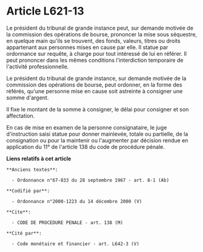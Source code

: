 # Article L621-13

Le président du tribunal de grande instance peut, sur demande motivée de la commission des opérations de bourse, prononcer la
mise sous séquestre, en quelque main qu'ils se trouvent, des fonds, valeurs, titres ou droits appartenant aux personnes mises
en cause par elle. Il statue par ordonnance sur requête, à charge pour tout intéressé de lui en référer. Il peut prononcer
dans les mêmes conditions l'interdiction temporaire de l'activité professionnelle.

Le président du tribunal de grande instance, sur demande motivée de la commission des opérations de bourse, peut ordonner, en
la forme des référés, qu'une personne mise en cause soit astreinte à consigner une somme d'argent.

Il fixe le montant de la somme à consigner, le délai pour consigner et son affectation.

En cas de mise en examen de la personne consignataire, le juge d'instruction saisi statue pour donner mainlevée, totale ou
partielle, de la consignation ou pour la maintenir ou l'augmenter par décision rendue en application du 11° de l'article 138
du code de procédure pénale.

**Liens relatifs à cet article**

	**Anciens textes**:

	  - Ordonnance n°67-833 du 28 septembre 1967 - art. 8-1 (Ab)

	**Codifié par**:

	  - Ordonnance n°2000-1223 du 14 décembre 2000 (V)

	**Cite**:

	  - CODE DE PROCEDURE PENALE - art. 138 (M)

	**Cité par**:

	  - Code monétaire et financier - art. L642-3 (V)
